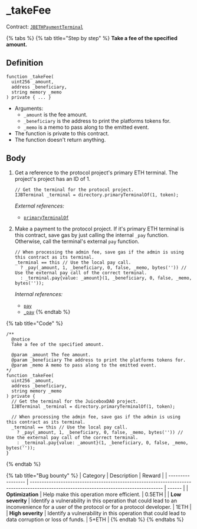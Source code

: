 # \_takeFee

Contract: [`JBETHPaymentTerminal`](../)​‌

{% tabs %}
{% tab title="Step by step" %}
**Take a fee of the specified amount.**

## Definition

```solidity
function _takeFee(
  uint256 _amount,
  address _beneficiary,
  string memory _memo
) private { ... }
```

* Arguments:
  * `_amount` is the fee amount.
  * `_beneficiary` is the address to print the platforms tokens for.
  * `_memo` is a memo to pass along to the emitted event.
* The function is private to this contract.
* The function doesn't return anything.

## Body

1.  Get a reference to the protocol project's primary ETH terminal. The project's project has an ID of 1.

    ```solidity
    // Get the terminal for the protocol project.
    IJBTerminal _terminal = directory.primaryTerminalOf(1, token);
    ```

    _External references:_

    * [`primaryTerminalOf`](../../../jbdirectory/read/primaryterminalof.md)
2.  Make a payment to the protocol project. If it's primary ETH terminal is this contract, save gas by just calling the internal `_pay` function. Otherwise, call the terminal's external `pay` function.

    ```solidity
    // When processing the admin fee, save gas if the admin is using this contract as its terminal.
    _terminal == this // Use the local pay call.
      ? _pay(_amount, 1, _beneficiary, 0, false, _memo, bytes('')) // Use the external pay call of the correct terminal.
      : _terminal.pay{value: _amount}(1, _beneficiary, 0, false, _memo, bytes(''));
    ```

    _Internal references:_

    * [`pay`](broken-reference)
    * [`_pay`](\_pay.md)
{% endtab %}

{% tab title="Code" %}
```solidity
/** 
  @notice 
  Take a fee of the specified amount.

  @param _amount The fee amount.
  @param _beneficiary The address to print the platforms tokens for.
  @param _memo A memo to pass along to the emitted event.
*/
function _takeFee(
  uint256 _amount,
  address _beneficiary,
  string memory _memo
) private {
  // Get the terminal for the JuiceboxDAO project.
  IJBTerminal _terminal = directory.primaryTerminalOf(1, token);

  // When processing the admin fee, save gas if the admin is using this contract as its terminal.
  _terminal == this // Use the local pay call.
    ? _pay(_amount, 1, _beneficiary, 0, false, _memo, bytes('')) // Use the external pay call of the correct terminal.
    : _terminal.pay{value: _amount}(1, _beneficiary, 0, false, _memo, bytes(''));
}
```
{% endtab %}

{% tab title="Bug bounty" %}
| Category          | Description                                                                                                                            | Reward |
| ----------------- | -------------------------------------------------------------------------------------------------------------------------------------- | ------ |
| **Optimization**  | Help make this operation more efficient.                                                                                               | 0.5ETH |
| **Low severity**  | Identify a vulnerability in this operation that could lead to an inconvenience for a user of the protocol or for a protocol developer. | 1ETH   |
| **High severity** | Identify a vulnerability in this operation that could lead to data corruption or loss of funds.                                        | 5+ETH  |
{% endtab %}
{% endtabs %}
